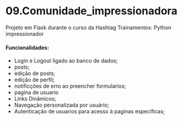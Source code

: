 # 09.Comunidade_impressionadora
 Projeto em Flask durante o curso da Hashtag Trainamentos: Python impressionador


 #### Funcionalidades:
 - Login e Logout ligado ao banco de dados;  
 - posts;
 - edição de posts;
 - edição de perfil;
 - notificções de erro ao preencher formularios;
 - pagina de usuario
 - Links Dinâmicos;
 - Navegação personalizada por usuário;
 - Autenticação de usuarios para acesso à paginas específicas;
